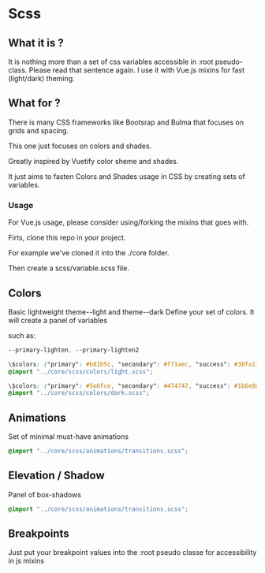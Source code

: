 # Scss

## What it is ?

It is nothing more than a set of css variables accessible in :root pseudo-class.
Please read that sentence again.
I use it with Vue.js mixins for fast (light/dark) theming.

## What for ?

There is many CSS frameworks like Bootsrap and Bulma that focuses on grids and spacing.

This one just focuses on colors and shades.

Greatly inspired by Vuetify color sheme and shades.

It just aims to fasten Colors and Shades usage in CSS by creating sets of variables.

### Usage

For Vue.js usage, please consider using/forking the mixins that goes with.

Firts, clone this repo in your project.

For example we've cloned it into the ./core folder.

Then create a scss/variable.scss file.

## Colors

Basic lightweight theme--light and theme--dark
Define your set of colors. It will create a panel of variables

such as:

```scss
--primary-lighten, --primary-lighten2
```

```scss
\$colors: ("primary": #b81b5c, "secondary": #f71aec, "success": #38fa11);
@import "../core/scss/colors/light.scss";

\$colors: ("primary": #5e6fce, "secondary": #474747, "success": #1b6e0a);
@import "../core/scss/colors/dark.scss";
```

## Animations

Set of minimal must-have animations

```scss
@import "../core/scss/animations/transitions.scss";
```

## Elevation / Shadow

Panel of box-shadows

```scss
@import "../core/scss/animations/transitions.scss";
```

## Breakpoints

Just put your breakpoint values into the :root pseudo classe for accessibility in js mixins
